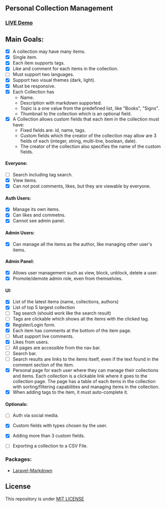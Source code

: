 ## Personal Collection Management

### [LIVE Demo](https://a20-collection-management.herokuapp.com)


## Main Goals:
- [x] A collection may have many items.
- [x] Single item.
- [x] Each item supports tags.
- [x] Like and comment for each items in the collection.
- [ ] Must support two languages.
- [x] Support two visual themes (dark, light).
- [x] Must be responsive.
- [x] Each Collection has
	- Name.
	- Description with markdown supported.
	- Topic is a one value from the predefined list, like "Books", "Signs".
	- Thumbnail to the collection which is an optional field.
- [x] A Collection allows custom fields that each item in the collection must have:
	- Fixed fields are: id, name, tags.
	- Custom fields which the creator of the collection may allow are 3 fields of each (integer, string, multi-line, boolean, date).
	- The creator of the collection also specifies the name of the custom fields.

#### Everyone:
- [ ] Search including tag search.
- [x] View items.
- [x] Can not post comments, likes, but they are viewable by everyone.

#### Auth Users:
- [x] Manage its own items.
- [x] Can likes and commetns.
- [x] Cannot see admin panel.

#### Admin Users:
- [x] Can manage all the items as the author, like managing other user's items.

#### Admin Panel:
- [x] Allows user management such as view, block, unblock, delete a user.
- [x] Promote/demote admin role, even from themselvies.

#### UI:
- [x] List of the latest items (name, collections, authors)
- [x] List of top 5 largest collection
- [ ] Tag search (should work like the search result)
- [ ] Tags are clickable which shows all the items with the clicked tag.
- [x] Register/Login form.
- [x] Each item has comments at the bottom of the item page.
- [ ] Must support live comments.
- [x] Likes from users.
- [ ] All pages are accessible from the nav bar.
- [ ] Search bar.
- [ ] Search results are links to the items itself, even if the text found in the comment section of the item.
- [x] Personal page for each user where they can manage their collections and items. Each collection is a clickable link where it goes to the collection page. The page has a table of each items in the collection with sorting/filtering capabilities and managing items in the collection.
- [x] When adding tags to the item, it must auto-complete it.			

#### Optionals:
- [ ] Auth via social media.
- [x] Custom fields with types chosen by the user.
- [x] Adding more than 3 custom fields.
- [ ] Exporting a collection to a CSV File.


### Packages:

- [Laravel-Markdown](https://github.com/GrahamCampbell/Laravel-Markdown)

## License

This repository is under [MIT LICENSE](LICENSE)
